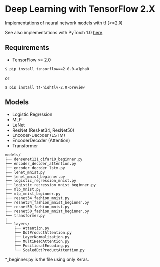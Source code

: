 # Deep Learning with TensorFlow 2.X

Implementations of neural network models with tf (>=2.0)

See also implementations with PyTorch 1.0 [here](https://github.com/yusugomori/deeplearning-pytorch).

## Requirements

* TensorFlow >= 2.0

```shell
$ pip install tensorflow==2.0.0-alpha0
```

or

```shell
$ pip install tf-nightly-2.0-preview
```

## Models

* Logistic Regression
* MLP
* LeNet
* ResNet (ResNet34, ResNet50)
* Encoder-Decoder (LSTM)
* EncoderDecoder (Attention)
* Transformer

```
models/
├── densenet121_cifar10_beginner.py
├── encoder_decoder_attention.py
├── encoder_decoder_lstm.py
├── lenet_mnist.py
├── lenet_mnist_beginner.py
├── logistic_regression_mnist.py
├── logistic_regression_mnist_beginner.py
├── mlp_mnist.py
├── mlp_mnist_beginner.py
├── resnet34_fashion_mnist.py
├── resnet34_fashion_mnist_beginner.py
├── resnet50_fashion_mnist.py
├── resnet50_fashion_mnist_beginner.py
└── transformer.py
|
└── layers/
    ├── Attention.py
    ├── DotProductAttention.py
    ├── LayerNormalization.py
    ├── MultiHeadAttention.py
    ├── PositionalEncoding.py
    └── ScaledDotProductAttention.py
```

*_beginner.py is the file using only Keras.
